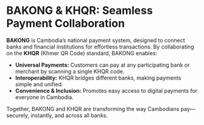 # BAKONG & KHQR: Seamless Payment Collaboration

**BAKONG** is Cambodia’s national payment system, designed to connect banks and financial institutions for effortless transactions. By collaborating on the **KHQR** (Khmer QR Code) standard, BAKONG enables:

- **Universal Payments:** Customers can pay at any participating bank or merchant by scanning a single KHQR code.
- **Interoperability:** KHQR bridges different banks, making payments simple and unified.
- **Convenience & Inclusion:** Promotes easy access to digital payments for everyone in Cambodia.

Together, BAKONG and KHQR are transforming the way Cambodians pay—securely, instantly, and across all banks.